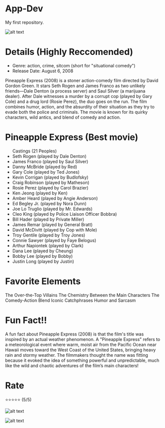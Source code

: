 # App-Dev
My first repository.

![alt text](https://flxt.tmsimg.com/assets/p176350_p_v10_an.jpg)

# Details (Highly Reccomended)
<ul>
  <li>Genre: action, crime, sitcom (short for "situational comedy")</li>
  <li>Release Date: August 6, 2008</li>
  </ul>

Pineapple Express (2008) is a stoner action-comedy film directed by David Gordon Green. It stars Seth Rogen and James Franco as two unlikely friends—Dale Denton (a process server) and Saul Silver (a marijuana dealer). After Dale witnesses a murder by a corrupt cop (played by Gary Cole) and a drug lord (Rosie Perez), the duo goes on the run. The film combines humor, action, and the absurdity of their situation as they try to evade both the police and criminals. The movie is known for its quirky characters, wild antics, and blend of comedy and action.


# Pineapple Express (Best movie)
<ul>
Castings (21 Peoples)
<li>Seth Rogen (played by Dale Denton)</li>
<li>James Franco (played by Saul Silver)</li>
<li>Danny McBride (played by Red)</li>
<li>Gary Cole (played by Ted Jones)</li>
<li>Kevin Corrigan (played by Budlofsky)</li>
<li>Craig Robinson (played by Matheson)</li>
<li>Rosie Perez (played by Carol Brazier)</li>
<li>Ken Jeong (played by Ken)</li>
<li>Amber Heard (played by Angie Anderson)</li>
<li>Ed Begley Jr. (played by Nora Dunn)</li>
<li>Joe Lo Truglio (played by Mr. Edwards)</li>
<li>Cleo King (played by Police Liaison Officer Bobbra)</li>
	
<li>Bill Hader (played by Private Miller)</li>
<li>James Remar (played by General Bratt)</li>
<li>David McDivitt (played by Cop with Mole)</li>
<li>Troy Gentile (played by Troy Jones)</li>
<li>Connie Sawyer (played by Faye Belogus)</li>
<li>Arthur Napiontek (played by Clark)</li>
<li>Dana Lee (played by Cheung)</li>
<li>Bobby Lee (played by Bobby)</li>
<li>Justin Long (played by Justin)</li>
</ul>

# Favorite Elements

The Over-the-Top Villains
The Chemistry Between the Main Characters
The Comedy-Action Blend
Iconic Catchphrases
Humor and Sarcasm

# Fun Fact!!
A fun fact about Pineapple Express (2008) is that the film's title was inspired by an actual weather phenomenon. A "Pineapple Express" refers to a meteorological event where warm, moist air from the Pacific Ocean near Hawaii moves toward the West Coast of the United States, bringing heavy rain and stormy weather. The filmmakers thought the name was fitting because it evoked the idea of something powerful and unpredictable, much like the wild and chaotic adventures of the film’s main characters!

# Rate
⭐⭐⭐⭐⭐ (5/5)

![alt text](https://i1.wp.com/braindeadradio.com/wp-content/uploads/2012/02/pineapple-express-5.gif)

![alt text](https://www.pbs.org/independentlens/wp-content/uploads/2017/04/pineapple-express-2.gif)
